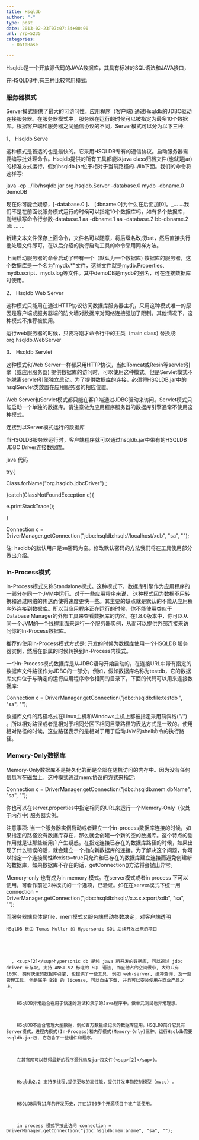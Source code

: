 ```yaml
---
title: Hsqldb
author: "-"
type: post
date: 2013-02-23T07:07:54+00:00
url: /?p=5235
categories:
  - DataBase

---
```

Hsqldb是一个开放源代码的JAVA数据库，其具有标准的SQL语法和JAVA接口，

  在HSQLDB中,有三种比较常用模式:

### 服务器模式

  Server模式提供了最大的可访问性。应用程序（客户端) 通过Hsqldb的JDBC驱动连接服务器。在服务器模式中，服务器在运行的时候可以被指定为最多10个数据库。根据客户端和服务器之间通信协议的不同，Server模式可以分为以下三种: 


  1、 Hsqldb Serve


  这种模式是首选的也是最快的。它采用HSQLDB专有的通信协议。启动服务器需要编写批处理命令。Hsqldb提供的所有工具都能以java class归档文件(也就是jar)的标准方式运行。假如hsqldb.jar位于相对于当前路径的../lib下面。我们的命令将这样写: 


  java -cp ../lib/hsqldb.jar org.hsqldb.Server -database.0 mydb -dbname.0 demoDB


  现在你可能会疑惑，[-database.0 ]、 [dbname.0]为什么在后面加[0]。_... ...我们不是在前面说服务模式运行的时候可以指定10个数据库吗，如有多个数据库，则继续写命令行参数-database.1 aa -dbname.1 aa -database.2 bb-dbname.2 bb ... ...


  新建文本文件保存上面命令，文件名可以随意，将后缀名改成bat，然后直接执行批处理文件即可。在以后介绍的执行启动工具的命令采用同样方法。


  上面启动服务器的命令启动了带有一个（默认为一个数据库) 数据库的服务器，这个数据库是一个名为"mydb.*"文件，这些文件就是mydb.Properties、mydb.script、mydb.log等文件。其中demoDB是mydb的别名，可在连接数据库时使用。


  2、 Hsqldb Web Server


  这种模式只能用在通过HTTP协议访问数据库服务器主机，采用这种模式唯一的原因是客户端或服务器端的防火墙对数据库对网络连接强加了限制。其他情况下，这种模式不推荐被使用。


  运行web服务器的时候，只要将刚才命令行中的主类（main class) 替换成: org.hsqldb.WebServer


  3、 Hsqldb Servlet


  这种模式和Web Server一样都采用HTTP协议，当如Tomcat或Resin等servlet引擎（或应用服务器) 提供数据库的访问时，可以使用这种模式。但是Servlet模式不能脱离servlet引擎独立启动。为了提供数据库的连接，必须将HSQLDB.jar中的hsqlServlet类放置在应用服务器的相应位置。


  Web Server和Servlet模式都只能在客户端通过JDBC驱动来访问。Servlet模式只能启动一个单独的数据库。请注意做为应用程序服务器的数据库引擎通常不使用这种模式。


  连接到以Server模式运行的数据库


  当HSQLDB服务器运行时，客户端程序就可以通过hsqldb.jar中带有的HSQLDB JDBC Driver连接数据库。


  java 代码


  try{


  Class.forName("org.hsqldb.jdbcDriver") ;


  }catch(ClassNotFoundException e){


  e.printStackTrace();


  }


  Connection c = DriverManager.getConnection("jdbc:hsqldb:hsql://localhost/xdb", "sa", "");


  注: hsqldb的默认用户是sa密码为空。修改默认密码的方法我们将在工具使用部分做出介绍。

### In-Process模式

  In-Process模式又称Standalone模式。这种模式下，数据库引擎作为应用程序的一部分在同一个JVM中运行。对于一些应用程序来说， 这种模式因为数据不用转换和通过网络的传送而使得速度更快一些。其主要的缺点就是默认的不能从应用程序外连接到数据库。所以当应用程序正在运行的时候，你不能使用类似于Database Manager的外部工具来查看数据库的内容。在1.8.0版本中，你可以从同一个JVM的一个线程里面来运行一个服务器实例，从而可以提供外部连接来访问你的In-Process数据库。


  推荐的使用In-Process模式方式是: 开发的时候为数据库使用一个HSQLDB 服务器实例，然后在部属的时候转换到In-Process内模式。


  一个In-Process模式数据库是从JDBC语句开始启动的，在连接URL中带有指定的数据库文件路径作为JDBC的一部分。例如，假如数据库名称为testdb，它的数据库文件位于与确定的运行应用程序命令相同的目录下，下面的代码可以用来连接数据库: 


  Connection c = DriverManager.getConnection("jdbc:hsqldb:file:testdb ", "sa", "");


  数据库文件的路径格式在Linux主机和Windows主机上都被指定采用前斜线("/") 。所以相对路径或者是相对于相同分区下相同目录路径的表达方式是一致的。使用相对路径的时候，这些路径表示的是相对于用于启动JVM的shell命令的执行路径。

### Memory-Only数据库

  Memory-Only数据库不是持久化的而是全部在随机访问的内存中。因为没有任何信息写在磁盘上。这种模式通过mem:协议的方式来指定: 


  Connection c = DriverManager.getConnection("jdbc:hsqldb:mem:dbName", "sa", "");


  你也可以在server.properties中指定相同的URL来运行一个Memory-Only（仅处于内存中) 服务器实例。


  注意事项: 当一个服务器实例启动或者建立一个in-process数据库连接的时候，如果指定的路径没有数据库存在，那么就会创建一个新的空的数据库。这个特点的副作用就是让那些新用户产生疑惑。在指定连接已存在的数据库路径的时候，如果出现了什么错误的话，就会建立一个指向新数据库的连接。为了解决这个问题，你可以指定一个连接属性ifexists=true只允许和已存在的数据库建立连接而避免创建新的数据库，如果数据库不存在的话，getConnection()方法将会抛出异常。


  Memory-only 也有成为in memory 模式。在server模式或者in process 下可以使用，可看作前述2种模式的一个选项，已验证。如在在server模式下统一用 connection = DriverManager.getConnection("jdbc:hsqldb:hsql://x.x.x.x:port/xdb", "sa", "");


  而服务器端具体是file，mem模式又服务端启动参数决定，对客户端透明 
  
    HSqlDB 是由 Tomas Muller 的 Hypersonic SQL 后续开发出来的项目 
    
    
    
    
    
      , <sup>[2]</sup>hypersonic db 是纯 java 所开发的数据库, 可以透过 jdbc driver 来存取, 支持 ANSI-92 标准的 SQL 语法, 而且他占的空间很小, 大约只有 160K, 拥有快速的数据库引擎, 也提供了一些工具, 例如 web-server, 缓冲查询, 及一些管理工具. 他是属于 BSD 的 license, 可以自由下载, 并且可以安装使用在商业产品之上。 
      
      
        HSqlDB非常适合在用于快速的测试和演示的Java程序中。做单元测试也非常理想。
      
      
      
        HSqlDB不适合管理大型数据，例如百万数量级记录的数据库应用。HSQLDB简介它具有Server模式，进程内模式(In-Process)和内存模式(Memory-Only)三种。运行Hsqldb需要hsqldb.jar包, 它包含了一些组件和程序。
      
      
      
        在其官网可以获得最新的程序源代码及jar包文件(<sup>[2]</sup>)。
      
      
      
        Hsqldb2.2 支持多线程,提供更改的高性能，提供并发事物控制模型（mvcc) 。
      
      
      
        HSQLDB具有11年的开发历史，并在1700多个开源项目中被广泛使用。
       
      
      
        in process 模式下按此访问 connection = DriverManager.getConnection("jdbc:hsqldb:mem:aname", "sa", "");
      